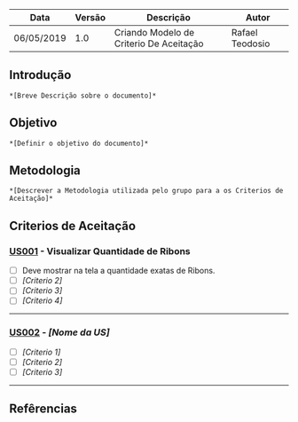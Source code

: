 | Data | Versão | Descrição | Autor |
|---|---|---|---|
| 06/05/2019 | 1.0 | Criando Modelo de Criterio De Aceitação  | Rafael Teodosio |
## Introdução
    *[Breve Descrição sobre o documento]*
## Objetivo
    *[Definir o objetivo do documento]*
## Metodologia
    *[Descrever a Metodologia utilizada pelo grupo para a os Criterios de Aceitação]*
## Criterios de Aceitação

### [US001](Link) - Visualizar Quantidade de Ribons
  - [ ] Deve mostrar na tela a quantidade exatas de Ribons.
  - [ ] *[Criterio 2]*
  - [ ] *[Criterio 3]*
  - [ ] *[Criterio 4]*
-----

### [US002](Link) - *[Nome da US]*
  - [ ] *[Criterio 1]*
  - [ ] *[Criterio 2]*
  - [ ] *[Criterio 3]*
-----

## Refêrencias
